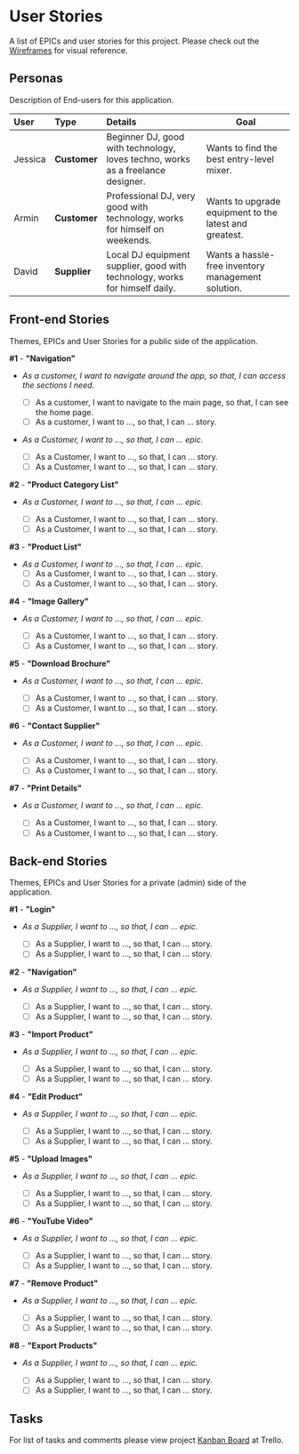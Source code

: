 # User Stories

A list of EPICs and user stories for this project. Please check out the [Wireframes](ux/Wireframes/Main.md) for visual reference.

## Personas

Description of End-users for this application.

| User | Type | Details | Goal |
| :--- | :--- | :--- | ---- |
| Jessica | **Customer** | Beginner DJ, good with technology, loves techno, works as a freelance designer. | Wants to find the best entry-level mixer. |
| Armin | **Customer** | Professional DJ, very good with technology, works for himself on weekends. | Wants to upgrade equipment to the latest and greatest. |
| David | **Supplier** | Local DJ equipment supplier, good with technology, works for himself daily. | Wants a hassle-free inventory management solution. |

## Front-end Stories

Themes, EPICs and User Stories for a public side of the application.

**#1** - **"Navigation"**

- *As a customer, I want to navigate around the app, so that, I can access the sections I need.*
  - [ ] As a customer, I want to navigate to the main page, so that, I can see the home page.
  - [ ] As a customer, I want to ..., so that, I can ... story.

- *As a Customer, I want to ..., so that, I can ... epic.*

  - [ ] As a Customer, I want to ..., so that, I can ... story.
  - [ ] As a Customer, I want to ..., so that, I can ... story.

**#2** - **"Product Category List"**

- *As a Customer, I want to ..., so that, I can ... epic.*

  - [ ] As a Customer, I want to ..., so that, I can ... story.
  - [ ] As a Customer, I want to ..., so that, I can ... story.

**#3** - **"Product List"**

- *As a Customer, I want to ..., so that, I can ... epic.*
  - [ ] As a Customer, I want to ..., so that, I can ... story.
  - [ ] As a Customer, I want to ..., so that, I can ... story.

**#4** - **"Image Gallery"**

- *As a Customer, I want to ..., so that, I can ... epic.*

  - [ ] As a Customer, I want to ..., so that, I can ... story.
  - [ ] As a Customer, I want to ..., so that, I can ... story.

**#5** - **"Download Brochure"**

- *As a Customer, I want to ..., so that, I can ... epic.*

  - [ ] As a Customer, I want to ..., so that, I can ... story.
  - [ ] As a Customer, I want to ..., so that, I can ... story.

**#6** - **"Contact Supplier"**

- *As a Customer, I want to ..., so that, I can ... epic.*

  - [ ] As a Customer, I want to ..., so that, I can ... story.
  - [ ] As a Customer, I want to ..., so that, I can ... story.

**#7** - **"Print Details"**

- *As a Customer, I want to ..., so that, I can ... epic.*

  - [ ] As a Customer, I want to ..., so that, I can ... story.
  - [ ] As a Customer, I want to ..., so that, I can ... story.

## Back-end Stories

Themes, EPICs and User Stories for a private (admin) side of the application.

**#1** - **"Login"**

- *As a Supplier, I want to ..., so that, I can ... epic.*

  - [ ] As a Supplier, I want to ..., so that, I can ... story.
  - [ ] As a Supplier, I want to ..., so that, I can ... story.

**#2** - **"Navigation"**

- *As a Supplier, I want to ..., so that, I can ... epic.*

  - [ ] As a Supplier, I want to ..., so that, I can ... story.
  - [ ] As a Supplier, I want to ..., so that, I can ... story.

**#3** - **"Import Product"**

- *As a Supplier, I want to ..., so that, I can ... epic.*

  - [ ] As a Supplier, I want to ..., so that, I can ... story.
  - [ ] As a Supplier, I want to ..., so that, I can ... story.

**#4** - **"Edit Product"**

- *As a Supplier, I want to ..., so that, I can ... epic.*

  - [ ] As a Supplier, I want to ..., so that, I can ... story.
  - [ ] As a Supplier, I want to ..., so that, I can ... story.

**#5** - **"Upload Images"**

- *As a Supplier, I want to ..., so that, I can ... epic.*

  - [ ] As a Supplier, I want to ..., so that, I can ... story.
  - [ ] As a Supplier, I want to ..., so that, I can ... story.

**#6** - **"YouTube Video"**

- *As a Supplier, I want to ..., so that, I can ... epic.*

  - [ ] As a Supplier, I want to ..., so that, I can ... story.
  - [ ] As a Supplier, I want to ..., so that, I can ... story.

**#7** - **"Remove Product"**

- *As a Supplier, I want to ..., so that, I can ... epic.*

  - [ ] As a Supplier, I want to ..., so that, I can ... story.
  - [ ] As a Supplier, I want to ..., so that, I can ... story.

**#8** - **"Export Products"**

- *As a Supplier, I want to ..., so that, I can ... epic.*

  - [ ] As a Supplier, I want to ..., so that, I can ... story.
  - [ ] As a Supplier, I want to ..., so that, I can ... story.

## Tasks

For list of tasks and comments please view project [Kanban Board](https://trello.com/b/leGOXcQh/milestone-3) at Trello.
